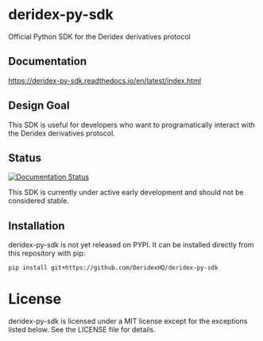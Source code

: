 # deridex-py-sdk
Official Python SDK for the Deridex derivatives protocol

## Documentation
https://deridex-py-sdk.readthedocs.io/en/latest/index.html

## Design Goal
This SDK is useful for developers who want to programatically interact with the Deridex derivatives protocol.

## Status
[![Documentation Status](https://readthedocs.org/projects/deridex-py-sdk/badge/?version=latest)](https://deridex-py-sdk.readthedocs.io/en/latest/?badge=latest)

This SDK is currently under active early development and should not be considered stable.

## Installation
deridex-py-sdk is not yet released on PYPI. It can be installed directly from this repository with pip:

`pip install git+https://github.com/DeridexHQ/deridex-py-sdk` 

# License

deridex-py-sdk is licensed under a MIT license except for the exceptions listed below. See the LICENSE file for details.
